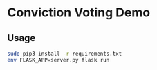 # Conviction Voting Demo

## Usage

```sh
sudo pip3 install -r requirements.txt
env FLASK_APP=server.py flask run
```
